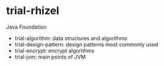 # trial-rhizel
Java Foundation

- trial-algorithm: data structures and algorithms
- trial-design-pattern: design patterns most commonly used
- trial-encrypt: encrypt algorithms
- trial-jvm: main points of JVM   
